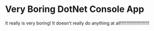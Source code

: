 # Very Boring DotNet Console App

It really is very boring! It doesn't really do anything at all!!!!!!!!!!!!!!!!!!!!!!!
